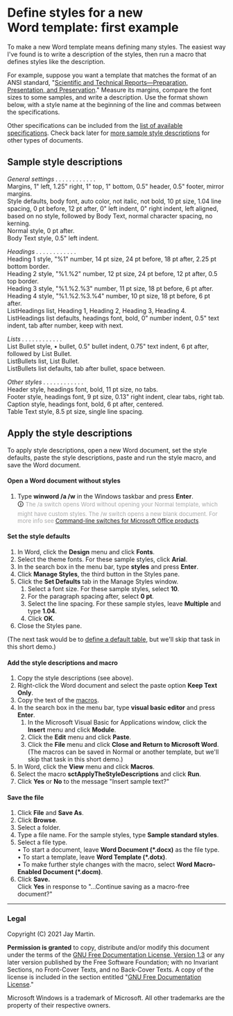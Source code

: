 # Define styles for a new Word&nbsp;template: first example

To make a new Word template means defining many styles. The easiest way I've found is to write a description of the styles, then run a macro that defines styles like the description.

For example, suppose you want a template that matches the format of an ANSI standard, "[Scientific and Technical Reports&mdash;Preparation, Presentation, and Preservation](https://www.niso.org/publications/z39.18-2005-r2010)." Measure its margins, compare the font sizes to some samples, and write a description. Use the format shown below, with a style name at the beginning of the line and commas between the specifications.

Other specifications can be included from the [list of available specifications](https://www.mechanicaledit.com/macro_specs). Check back later for [more sample style descriptions](https://www.mechanicaledit.com/style_descriptions) for other types of documents.

## Sample style descriptions

*General settings . . . . . . . . . . . .* \
Margins, 1&quot; left, 1.25&quot; right, 1&quot; top, 1&quot; bottom, 0.5&quot; header, 0.5&quot; footer, mirror margins. \
Style defaults, body font, auto color, not italic, not bold, 10 pt size, 1.04 line spacing, 0 pt before, 12 pt after, 0&quot; left indent, 0&quot; right indent, left aligned, based on no style, followed by Body Text, normal character spacing, no kerning. \
Normal style, 0 pt after. \
Body Text style, 0.5&quot; left indent.

*Headings . . . . . . . . . . . .* \
Heading 1 style, &quot;%1&quot; number, 14 pt size, 24 pt before, 18 pt after, 2.25 pt bottom border. \
Heading 2 style, &quot;%1.%2&quot; number, 12 pt size, 24 pt before, 12 pt after, 0.5 top border. \
Heading 3 style, &quot;%1.%2.%3&quot; number, 11 pt size, 18 pt before, 6 pt after. \
Heading 4 style, &quot;%1.%2.%3.%4&quot; number, 10 pt size, 18 pt before, 6 pt after. \
ListHeadings list, Heading 1, Heading 2, Heading 3, Heading 4. \
ListHeadings list defaults, headings font, bold, 0&quot; number indent, 0.5&quot; text indent, tab after number, keep with next.

*Lists . . . . . . . . . . . .* \
List Bullet style, &#8226; bullet, 0.5&quot; bullet indent, 0.75&quot; text indent, 6 pt after, followed by List Bullet. \
ListBullets list, List Bullet. \
ListBullets list defaults, tab after bullet, space between.

*Other styles . . . . . . . . . . . .* \
Header style, headings font, bold, 11 pt size, no tabs. \
Footer style, headings font, 9 pt size, 0.13&quot; right indent, clear tabs, right tab. \
Caption style, headings font, bold, 6 pt after, centered. \
Table Text style, 8.5 pt size, single line spacing.

## Apply the style descriptions

To apply style descriptions, open a new Word document, set the style defaults, paste the style descriptions, paste and run the style macro, and save the Word document.

####  Open a Word document without styles

1. Type **winword /a /w** in the Windows taskbar and press **Enter**. \
&#128712; <span style='font-size:small; color:darkgray;'>The /a switch opens Word without opening your Normal template, which might have custom styles. The /w switch opens a new blank document. For more info see [Command-line switches for Microsoft Office products](https://support.microsoft.com/en-us/office/command-line-switches-for-microsoft-office-products-079164cd-4ef5-4178-b235-441737deb3a6).</span>

#### Set the style defaults

1. In Word, click the **Design** menu and click **Fonts**.
1. Select the theme fonts. For these sample styles, click **Arial**.
1. In the search box in the menu bar, type **styles** and press **Enter**.
1. Click **Manage Styles**, the third button in the Styles pane.
1. Click the **Set Defaults** tab in the Manage Styles window. 
    1. Select a font size. For these sample styles, select **10**. 
    1. For the paragraph spacing after, select **0&nbsp;pt**. 
    1. Select the line spacing. For these sample styles, leave **Multiple** and type **1.04**.
    1. Click **OK**. 
1. Close the Styles pane.

(The next task would be to [define a default table](https://www.mechanicaledit.com/basic-table-style), but we'll skip that task in this short demo.)

#### Add the style descriptions and macro

1. Copy the style descriptions (see above).
1. Right-click the Word document and select the paste option **Keep Text Only**.
1. Copy the text of the [macros](https://raw.githubusercontent.com/italicize/word-template-maker/main/sctApplySpecs.bas).
1. In the search box in the menu bar, type **visual basic editor** and press **Enter**.
    1. In the Microsoft Visual Basic for Applications window, click the **Insert** menu and click **Module**.
    1. Click the **Edit** menu and click **Paste**.
    1. Click the **File** menu and click **Close and Return to Microsoft Word**. \
       (The macros can be saved in Normal or another template, but we'll skip that task in this short demo.)
1. In Word, click the **View** menu and click **Macros**.
1. Select the macro **sctApplyTheStyleDescriptions** and click **Run**.
1. Click **Yes** or **No** to the message "Insert sample text?"

#### Save the file

1. Click **File** and **Save As**.
1. Click **Browse**.
1. Select a folder.
1. Type a file name. For the sample styles, type **Sample standard styles**.
1. Select a file type. \
&bull; To start a document, leave **Word Document (\*.docx)** as the file type. \
&bull; To start a template, leave **Word Template (\*.dotx)**. \
&bull; To make further style changes with the macro, select **Word Macro-Enabled Document (\*.docm)**.
1. Click **Save.** \
Click **Yes** in response to "...Continue saving as a macro-free document?"

---

### Legal

Copyright (C) 2021 Jay Martin. 

**Permission is granted** to copy, distribute and/or modify this document
under the terms of the [GNU Free Documentation License, Version 1.3](https://www.gnu.org/licenses/fdl-1.3.txt)
or any later version published by the Free Software Foundation; 
with no Invariant Sections, no Front-Cover Texts, and no Back-Cover Texts.
A copy of the license is included in the section entitled "[GNU Free Documentation License](fdl-1.3.md)."

Microsoft Windows is a trademark of Microsoft. All other trademarks are the property of their respective owners. 

<!--- --->
